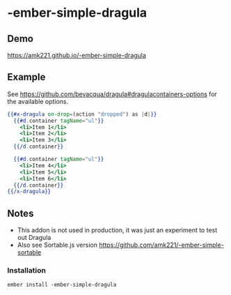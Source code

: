 # -ember-simple-dragula

<!--
<a href="http://emberobserver.com/addons/-ember-simple-dragula"><img src="http://emberobserver.com/badges/-ember-simple-dragula.svg"></a> &nbsp; <a href="https://david-dm.org/amk221/-ember-simple-dragula#badge-embed"><img src="https://david-dm.org/amk221/-ember-simple-dragula.svg"></a> &nbsp; <a href="https://david-dm.org/amk221/-ember-simple-dragula#dev-badge-embed"><img src="https://david-dm.org/amk221/-ember-simple-dragula/dev-status.svg"></a> &nbsp; <a href="https://codeclimate.com/github/amk221/-ember-simple-dragula"><img src="https://codeclimate.com/github/amk221/-ember-simple-dragula/badges/gpa.svg" /></a> &nbsp; <a href="http://travis-ci.org/amk221/-ember-simple-dragula"><img src="https://travis-ci.org/amk221/-ember-simple-dragula.svg?branch=master"></a>
-->

## Demo

https://amk221.github.io/-ember-simple-dragula

## Example

See https://github.com/bevacqua/dragula#dragulacontainers-options for the available options.

```handlebars
{{#x-dragula on-drop=(action "dropped") as |d|}}
  {{#d.container tagName="ul"}}
    <li>Item 1</li>
    <li>Item 2</li>
    <li>Item 3</li>
  {{/d.container}}

  {{#d.container tagName="ul"}}
    <li>Item 4</li>
    <li>Item 5</li>
    <li>Item 6</li>
  {{/d.container}}
{{/x-dragula}}
```

## Notes

* This addon is not used in production, it was just an experiment to test out Dragula
* Also see Sortable.js version https://github.com/amk221/-ember-simple-sortable

### Installation
```
ember install -ember-simple-dragula
```
